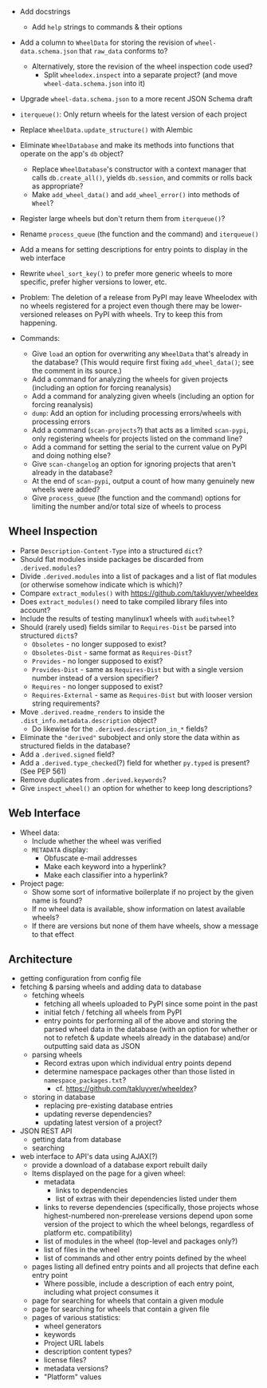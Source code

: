 - Add docstrings
    - Add `help` strings to commands & their options
- Add a column to `WheelData` for storing the revision of
  `wheel-data.schema.json` that `raw_data` conforms to?
    - Alternatively, store the revision of the wheel inspection code used?
        - Split `wheelodex.inspect` into a separate project? (and move
          `wheel-data.schema.json` into it)
- Upgrade `wheel-data.schema.json` to a more recent JSON Schema draft
- `iterqueue()`: Only return wheels for the latest version of each project
- Replace `WheelData.update_structure()` with Alembic
- Eliminate `WheelDatabase` and make its methods into functions that operate on
  the app's `db` object?
    - Replace `WheelDatabase`'s constructor with a context manager that calls
      `db.create_all()`, yields `db.session`, and commits or rolls back as
      appropriate?
    - Make `add_wheel_data()` and `add_wheel_error()` into methods of `Wheel`?
- Register large wheels but don't return them from `iterqueue()`?
- Rename `process_queue` (the function and the command) and `iterqueue()`
- Add a means for setting descriptions for entry points to display in the web
  interface
- Rewrite `wheel_sort_key()` to prefer more generic wheels to more specific,
  prefer higher versions to lower, etc.

- Problem: The deletion of a release from PyPI may leave Wheelodex with no
  wheels registered for a project even though there may be lower-versioned
  releases on PyPI with wheels.  Try to keep this from happening.

- Commands:
    - Give `load` an option for overwriting any `WheelData` that's already in
      the database?  (This would require first fixing `add_wheel_data()`; see
      the comment in its source.)
    - Add a command for analyzing the wheels for given projects (including an
      option for forcing reanalysis)
    - Add a command for analyzing given wheels (including an option for forcing
      reanalysis)
    - `dump`: Add an option for including processing errors/wheels with
      processing errors
    - Add a command (`scan-projects`?) that acts as a limited `scan-pypi`, only
      registering wheels for projects listed on the command line?
    - Add a command for setting the serial to the current value on PyPI and
      doing nothing else?
    - Give `scan-changelog` an option for ignoring projects that aren't already
      in the database?
    - At the end of `scan-pypi`, output a count of how many genuinely new
      wheels were added?
    - Give `process_queue` (the function and the command) options for limiting
      the number and/or total size of wheels to process

Wheel Inspection
----------------
- Parse `Description-Content-Type` into a structured `dict`?
- Should flat modules inside packages be discarded from `.derived.modules`?
- Divide `.derived.modules` into a list of packages and a list of flat modules
  (or otherwise somehow indicate which is which)?
- Compare `extract_modules()` with <https://github.com/takluyver/wheeldex>
- Does `extract_modules()` need to take compiled library files into account?
- Include the results of testing manylinux1 wheels with `auditwheel`?
- Should (rarely used) fields similar to `Requires-Dist` be parsed into
  structured `dict`s?
    - `Obsoletes` - no longer supposed to exist?
    - `Obsoletes-Dist` - same format as `Requires-Dist`?
    - `Provides` - no longer supposed to exist?
    - `Provides-Dist` - same as `Requires-Dist` but with a single version
      number instead of a version specifier?
    - `Requires` - no longer supposed to exist?
    - `Requires-External` - same as `Requires-Dist` but with looser version
      string requirements?
- Move `.derived.readme_renders` to inside the
  `.dist_info.metadata.description` object?
    - Do likewise for the `.derived.description_in_*` fields?
- Eliminate the `"derived"` subobject and only store the data within as
  structured fields in the database?
- Add a `.derived.signed` field?
- Add a `.derived.type_checked`(?) field for whether `py.typed` is present?
  (See PEP 561)
- Remove duplicates from `.derived.keywords`?
- Give `inspect_wheel()` an option for whether to keep long descriptions?

Web Interface
-------------
- Wheel data:
    - Include whether the wheel was verified
    - `METADATA` display:
        - Obfuscate e-mail addresses
        - Make each keyword into a hyperlink?
        - Make each classifier into a hyperlink?
- Project page:
    - Show some sort of informative boilerplate if no project by the given name
      is found?
    - If no wheel data is available, show information on latest available
      wheels?
    - If there are versions but none of them have wheels, show a message to
      that effect

Architecture
------------
- getting configuration from config file
- fetching & parsing wheels and adding data to database
    - fetching wheels
        - fetching all wheels uploaded to PyPI since some point in the past
        - initial fetch / fetching all wheels from PyPI
        - entry points for performing all of the above and storing the parsed
          wheel data in the database (with an option for whether or not to
          refetch & update wheels already in the database) and/or outputting
          said data as JSON
    - parsing wheels
        - Record extras upon which individual entry points depend
        - determine namespace packages other than those listed in
          `namespace_packages.txt`?
            - cf. <https://github.com/takluyver/wheeldex>?
    - storing in database
        - replacing pre-existing database entries
        - updating reverse dependencies?
        - updating latest version of a project?
- JSON REST API
    - getting data from database
    - searching
- web interface to API's data using AJAX(?)
    - provide a download of a database export rebuilt daily
    - Items displayed on the page for a given wheel:
        - metadata
            - links to dependencies
            - list of extras with their dependencies listed under them
        - links to reverse dependencies (specifically, those projects whose
          highest-numbered non-prerelease versions depend upon some version of
          the project to which the wheel belongs, regardless of platform etc.
          compatibility)
        - list of modules in the wheel (top-level and packages only?)
        - list of files in the wheel
        - list of commands and other entry points defined by the wheel
    - pages listing all defined entry points and all projects that define each
      entry point
        - Where possible, include a description of each entry point, including
          what project consumes it
    - page for searching for wheels that contain a given module
    - page for searching for wheels that contain a given file
    - pages of various statistics:
        - wheel generators
        - keywords
        - Project URL labels
        - description content types?
        - license files?
        - metadata versions?
        - "Platform" values
